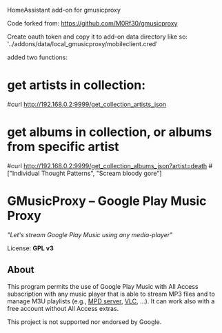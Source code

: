 HomeAssistant add-on for gmusicproxy

Code forked from:
https://github.com/M0Rf30/gmusicproxy

Create oauth token and copy it to add-on data directory 
like so:
'../addons/data/local_gmusicproxy/mobileclient.cred'

added two functions:

# get artists in collection:
#curl http://192.168.0.2:9999/get_collection_artists_json

# get albums in collection, or albums from specific artist
#curl http://192.168.0.2:9999/get_collection_albums_json?artist=death
#["Individual Thought Patterns", "Scream bloody gore"]



# GMusicProxy – Google Play Music Proxy

*"Let's stream Google Play Music using any media-player"*

License: **GPL v3**

## About
This program permits the use of Google Play Music with All Access subscription with any music player that is able to stream MP3 files and to manage M3U playlists (e.g., [MPD server][1], [VLC][2], ...). It can work also with a free account without All Access extras.

This project is not supported nor endorsed by Google.

[0]: http://gmusicproxy.github.io/
[1]: http://www.musicpd.org/
[2]: http://www.videolan.org/vlc/
[3]: https://github.com/simon-weber/gmusicapi
